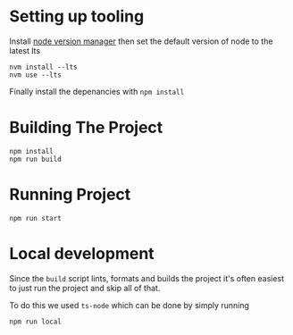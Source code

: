 # Setting up tooling

Install [node version manager](https://github.com/nvm-sh/nvm) then set
the default version of node to the latest lts

```
nvm install --lts
nvm use --lts
```

Finally install the depenancies with `npm install`

# Building The Project

```
npm install
npm run build
```

# Running Project

```
npm run start
```

# Local development

Since the `build` script lints, formats and builds the project it's
often easiest to just run the project and skip all of that.

To do this we used `ts-node` which can be done by simply running

```
npm run local
```
